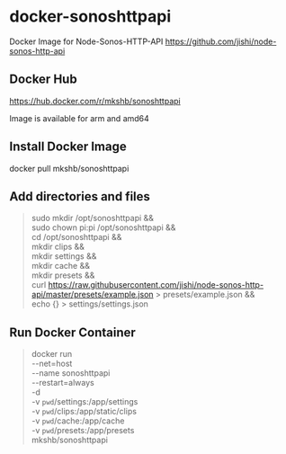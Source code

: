 # docker-sonoshttpapi
Docker Image for Node-Sonos-HTTP-API https://github.com/jishi/node-sonos-http-api

## Docker Hub
https://hub.docker.com/r/mkshb/sonoshttpapi

Image is available for arm and amd64

## Install Docker Image
docker pull mkshb/sonoshttpapi

## Add directories and files

> sudo mkdir /opt/sonoshttpapi && \
sudo chown pi:pi /opt/sonoshttpapi && \
cd /opt/sonoshttpapi && \
mkdir clips && \
mkdir settings && \
mkdir cache && \
mkdir presets && \
curl https://raw.githubusercontent.com/jishi/node-sonos-http-api/master/presets/example.json > presets/example.json && \
echo {} > settings/settings.json

## Run Docker Container
> docker run \
  --net=host \
  --name sonoshttpapi \
  --restart=always \
  -d \
  -v `pwd`/settings:/app/settings \
  -v `pwd`/clips:/app/static/clips \
  -v `pwd`/cache:/app/cache \
  -v `pwd`/presets:/app/presets \
  mkshb/sonoshttpapi
